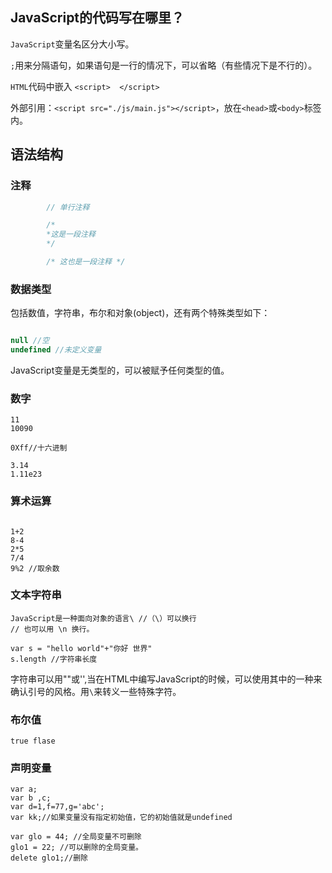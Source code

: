 ## JavaScript的代码写在哪里？

`JavaScript`变量名区分大小写。

`;`用来分隔语句，如果语句是一行的情况下，可以省略（有些情况下是不行的）。

`HTML`代码中嵌入 `<script>  </script>`

外部引用：`<script src="./js/main.js"></script>`，放在`<head>`或`<body>`标签内。

## <p id='m1'>语法结构</p>

### 注释

```JavaScript
        // 单行注释

        /*
        *这是一段注释
        */

        /* 这也是一段注释 */
```

### 数据类型

包括数值，字符串，布尔和对象(object)，还有两个特殊类型如下：

```JavaScript

null //空
undefined //未定义变量

```

JavaScript变量是无类型的，可以被赋予任何类型的值。


### 数字

```
11
10090

0Xff//十六进制

3.14
1.11e23

```

### 算术运算

```

1+2
8-4
2*5
7/4
9%2 //取余数

```

### 文本字符串

```
JavaScript是一种面向对象的语言\ //（\）可以换行
// 也可以用 \n 换行。

var s = "hello world"+"你好 世界"
s.length //字符串长度
```

字符串可以用""或'',当在HTML中编写JavaScript的时候，可以使用其中的一种来确认引号的风格。用`\`来转义一些特殊字符。

### 布尔值

`true flase`

### <p id='m2'>声明变量</p>

```
var a;
var b ,c;
var d=1,f=77,g='abc';
var kk;//如果变量没有指定初始值，它的初始值就是undefined

var glo = 44; //全局变量不可删除
glo1 = 22; //可以删除的全局变量。
delete glo1;//删除

```
